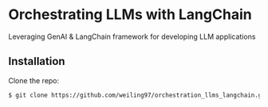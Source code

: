 # Orchestrating LLMs with LangChain

Leveraging GenAI &amp; LangChain framework for developing LLM applications


## Installation
Clone the repo:
```bash
$ git clone https://github.com/weiling97/orchestration_llms_langchain.git
```
